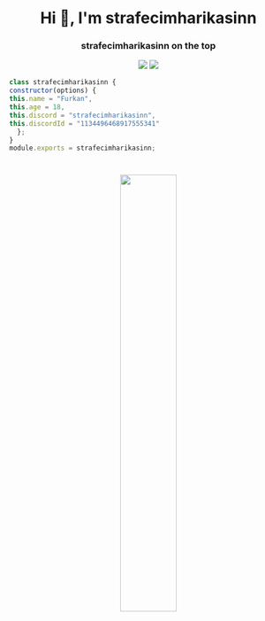 
<h1 align="center">Hi 👋, I'm strafecimharikasinn</h1>
<h3 align="center">strafecimharikasinn on the top</h3>

<div align="center">
</div>
<div align="center">
    <a href="https://open.spotify.com/user/l02y5kum6woejtxyq0m0zjlzg" target="_blank"><img src="https://img.shields.io/badge/Spotify%20-1ed760.svg?&style=for-the-badge&logo=spotify&logoColor=white"></a>
  <a href="https://discord.gg/aguares" target="_blank"><img src="https://img.shields.io/badge/Discord-Server-7289DA?style=for-the-badge&logo=discord&logoColor=white"></a>
</div>


```js
class strafecimharikasinn {
constructor(options) {
this.name = "Furkan",
this.age = 18,
this.discord = "strafecimharikasinn",
this.discordId = "1134496468917555341"
  };
}
module.exports = strafecimharikasinn;
```
#

<div align="center">
  <img src="[![Discord Presence](https://lanyard.kyrie25.dev/api/1134496468917555341)](https://discord.com/users/1134496468917555341)" width="45%" style="vertical-align: top;">

  </a>
</div>

<div align="left">
</div>
